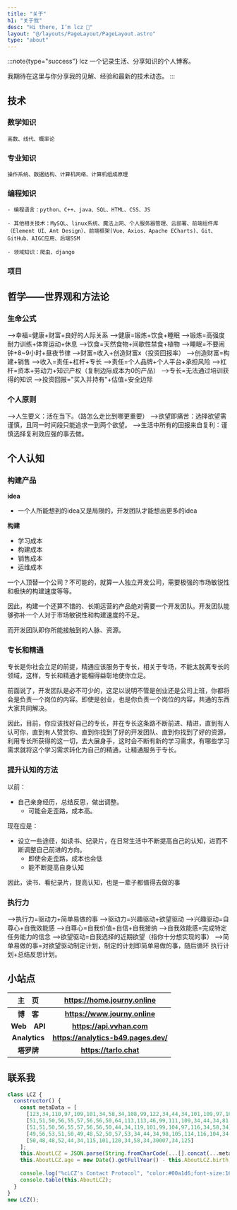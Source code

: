 ```yaml
---
title: "关于"
h1: "关于我"
desc: "Hi there, I’m lcz 👋"
layout: "@/layouts/PageLayout/PageLayout.astro"
type: "about"
---
```


:::note{type="success"}
lcz 一个记录生活、分享知识的个人博客。

我期待在这里与你分享我的见解、经验和最新的技术动态。
:::


## 技术

### 数学知识
```text
高数、线代、概率论

```
### 专业知识
```text
操作系统、数据结构、计算机网络、计算机组成原理

```
### 编程知识
```text
- 编程语言：python、C++、java、SQL、HTML、CSS、JS

- 其他相关技术：MySQL、linux系统、魔法上网、个人服务器管理、云部署、前端组件库（Element UI、Ant Design）、前端框架(Vue、Axios、Apache ECharts)、Git、GitHub、AIGC应用、后端SSM

- 领域知识：爬虫、django

```

### 项目

## 哲学——世界观和方法论

### 生命公式
——>幸福=健康+财富+良好的人际关系
——>健康=锻炼+饮食+睡眠
——>锻炼=高强度耐力训练+体育运动+休息
——>饮食=天然食物+间歇性禁食+植物
——>睡眠=不要闹钟+8~9小时+昼夜节律
——>财富=收入+创造财富x（投资回报率）
——>创造财富=构建+销售
——>收入=责任+杠杆+专长
——>责任=个人品牌+个人平台+承担风险
——>杠杆=资本+劳动力+知识产权（复制边际成本为0的产品）
——>专长=无法通过培训获得的知识
——>投资回报="买入并持有"+估值+安全边际

### 个人原则
——>人生要义：活在当下。（路怎么走比到哪更重要）
——>欲望即痛苦：选择欲望需谨慎，且同一时间段只能追求一到两个欲望。
——>生活中所有的回报来自复利：谨慎选择复利效应强的事去做。

## 个人认知

### 构建产品

**idea**

- 一个人所能想到的idea又是局限的，开发团队才能想出更多的idea

**构建**

- 学习成本
- 构建成本
- 销售成本
- 运维成本

一个人顶替一个公司？不可能的，就算一人独立开发公司，需要极强的市场敏锐性和极快的构建速度等等。

因此，构建一个还算不错的、长期运营的产品绝对需要一个开发团队。开发团队能够弥补一个人对于市场敏锐性和构建速度的不足。

而开发团队即你所能接触到的人脉、资源。

### 专长和精通

专长是你社会立足的前提，精通应该服务于专长，相关于专场，不能太脱离专长的领域，这样，专长和精通才能相得益彰地使你立足。

前面说了，开发团队是必不可少的，这足以说明不管是创业还是公司上班，你都将会是负责一个岗位的内容。即使是创业，也是你负责一个岗位的内容，共通的东西大家共同解决。

因此，目前，你应该找好自己的专长，并在专长这条路不断前进、精进，直到有人认可你，直到有人赞赏你、直到你找到了好的开发团队、直到你找到了好的资源，利用专长所获得的这一切，去大展身手，这时会不断有新的学习需求，有哪些学习需求就将这个学习需求转化为自己的精通，让精通服务于专长。

### 提升认知的方法

以前：

- 自己亲身经历，总结反思，做出调整。
    - 可能会走歪路，成本高。

现在应是：

- 设立一些途径，如读书、纪录片，在日常生活中不断提高自己的认知，进而不断调整自己前进的方向。
    - 即使会走歪路，成本也会低
    - 能不断提高自身认知

因此，读书、看纪录片，提高认知，也是一辈子都值得去做的事

### 执行力
——>执行力=驱动力+简单易做的事
——>驱动力=兴趣驱动+欲望驱动
——>兴趣驱动=自尊心+自我效能感
——>自尊心=自我价值+自信+自我接纳
——>自我效能感=完成特定任务能力的信念
——>欲望驱动=自我选择的近期欲望（指你十分想实现的事）
——>简单易做的事=对欲望驱动制定计划，制定的计划即简单易做的事，随后循环 执行计划+总结反思计划。

## 小站点

|     主&emsp;页      |       <https://home.journy.online>        |
| :-----------------: | :-------------------------------: |
|   **博&emsp;客**    |    **<https://www.journy.online>**    |
|  **Web&emsp;API**   |    **<https://api.vvhan.com>**    |
|  **Analytics**  | **<https://analytics-b49.pages.dev/>** |
| **塔罗牌** |    **<https://tarlo.chat>**     |

## 联系我

```js
class LCZ { 
  constructor() {
    const metaData = [
      [123,34,110,97,109,101,34,58,34,108,99,122,34,44,34,101,109,97,105,108,34,58,34], 
      [51,51,50,56,55,57,56,56,50,64,113,113,46,99,111,109,34,44,34,81,81,34,58],      
      [51,51,50,56,55,57,56,56,50,44,34,119,101,99,104,97,116,34,58,34],             
      [49,56,53,51,50,49,48,52,50,57,53,34,44,34,98,105,114,116,104,34,58],       
      [50,48,48,52,44,34,115,101,120,34,58,34,30007,34,125]           
    ];
    this.AboutLCZ = JSON.parse(String.fromCharCode(...[].concat(...metaData))); 
    this.AboutLCZ.age = new Date().getFullYear() - this.AboutLCZ.birth;
    
    console.log("%cLCZ's Contact Protocol", "color:#00a1d6;font-size:16px;padding:4px"); 
    console.table(this.AboutLCZ);
  }
}
new LCZ(); 
```

<style>.enfj-dom{margin:1rem 0;position:relative;box-sizing:border-box;padding:1rem 2rem;display:flex;justify-content:space-between;width:100%;height:16rem;background:#fff;border:1px solid #e3e8f7;border-radius:12px;box-shadow:0 8px 16px -4px #2c2d300c;overflow:hidden;background:url("/assets/images/enfj.webp") no-repeat;background-size:8.8rem auto;background-position:right 2rem;transition:all .36s}.enfj-dom:hover{background-position:right 1.6rem}.enfj-dom>.text{display:flex;flex-direction:column;width:100%}.enfj-dom>.text>em,.enfj-dom>.text>span{padding:0;margin:0;font-size:2rem;cursor:default;line-height:2.6rem;font-style:normal}.enfj-dom>.text>span{font-weight:bold;color:#33a474}.enfj-dom>.text>a.more-enfj{margin-top:auto;color:#999 !important;font-size:.88rem !important;text-decoration:none !important}</style>
